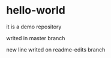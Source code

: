 # hello-world
it is a demo repository

writed in master branch

new line writed on readme-edits branch



